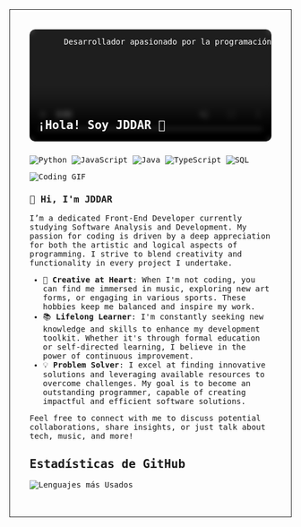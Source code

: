 <link href="https://fonts.googleapis.com/css2?family=Fragment+Mono:ital@0;1&display=swap" rel="stylesheet">

<section style="padding: 35px; border: 1px solid; font-family: 'Fragment Mono', monospace; ">
<div style="position: relative; overflow: hidden; width: 100%; height: 200px; border-radius: 10px; margin-bottom: 25px;">

  <!-- Video de fondo -->
  <video autoplay muted loop style="width: 100%; height: 100%; object-fit: cover; border-radius:10px;">
    <source src="https://videos.pexels.com/video-files/15107543/15107543-uhd_2560_1440_30fps.mp4"     type="video/mp4">
    Your browser does not support the video tag.
  </video>

  <!-- Contenedor con efecto glass -->
  <div style="    
    position: absolute; 
    top: 50%; 
    left: 50%;  
    transform: translate(-50%, -50%);
    width: 100%; 
    height:100%; 
    background: rgba(0,0,0, 0.4);
    border-radius: 10px; 
    backdrop-filter: blur(5px); 
    -webkit-backdrop-filter: blur(8px);
    border: 1px solid rgba(255, 255, 255, 0.3); 
    color: #fff;
    display:flex;
    flex-direction: column;
    justify-content:space-between;">
    <p style='text-align: right;'>Desarrollador apasionado por la programación</p>
    <div>
        <h1 style="font-size: 1.5em; border: none; margin-left: 15px;">¡Hola! Soy JDDAR 
        <span class="wave">👋</span>
        </h1>
    </div>
  </div>
</div>

![Python](https://img.shields.io/badge/-Python-000?&logo=Python)
![JavaScript](https://img.shields.io/badge/-JavaScript-000?&logo=JavaScript)
![Java](https://img.shields.io/badge/-Java-000?&logo=Java&logoColor=007396)
![TypeScript](https://img.shields.io/badge/-TypeScript-000?&logo=TypeScript)
![SQL](https://img.shields.io/badge/-SQL-000?&logo=MySQL)

![Coding GIF](https://raw.githubusercontent.com/JDDAR/JDDAR/blob/main/BannerV01.gif)


### 👋 Hi, I'm JDDAR

I’m a dedicated Front-End Developer currently studying Software Analysis and Development. My passion for coding is driven by a deep appreciation for both the artistic and logical aspects of programming. I strive to blend creativity and functionality in every project I undertake.

- 🎨 **Creative at Heart**: When I'm not coding, you can find me immersed in music, exploring new art forms, or engaging in various sports. These hobbies keep me balanced and inspire my work.
- 📚 **Lifelong Learner**: I'm constantly seeking new knowledge and skills to enhance my development toolkit. Whether it's through formal education or self-directed learning, I believe in the power of continuous improvement.
- 💡 **Problem Solver**: I excel at finding innovative solutions and leveraging available resources to overcome challenges. My goal is to become an outstanding programmer, capable of creating impactful and efficient software solutions.

Feel free to connect with me to discuss potential collaborations, share insights, or just talk about tech, music, and more!


## Estadísticas de GitHub

![Lenguajes más Usados](https://github-readme-stats.vercel.app/api/top-langs/?username=JDDAR&layout=compact&theme=radical)

</section>
